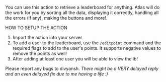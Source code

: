 You can use this action to retrieve a leaderboard for anything. Atlas will do the work for you by sorting all the data, displaying it correctly, handling all the errors (if any), making the buttons and more!. 

HOW TO SETUP THE ACTION
1) Import the action into your server
2) To add a user to the leaderboard, use the `/editpoint` command and the required flags to add to the user's points. It supports negative values to remove the points as well!
3) After adding at least one user you will be able to view the lb!

Please report any bugs to divyansh. *There might be a VERY delayed reply and an even delayed fix due to me having a life :)*
